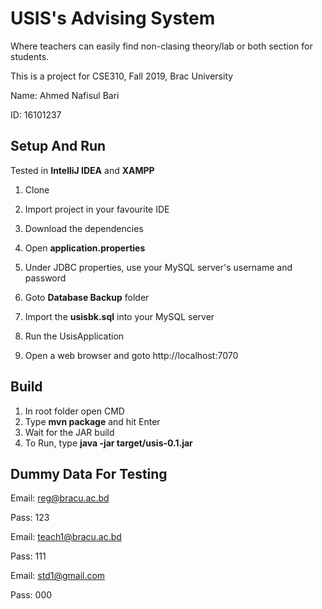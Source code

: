 # USIS's Advising System
Where teachers can easily find non-clasing theory/lab or both section for students.

This is a project for CSE310, Fall 2019, Brac University

Name: Ahmed Nafisul Bari

ID:   16101237

## Setup And Run

Tested in **IntelliJ IDEA** and **XAMPP**

1. Clone
2. Import project in your favourite IDE
3. Download the dependencies

4. Open **application.properties**
5. Under JDBC properties, use your MySQL server's username and password

6. Goto **Database Backup** folder
7. Import the **usisbk.sql** into your MySQL server

8. Run the UsisApplication
9. Open a web browser and goto http://localhost:7070


## Build

1. In root folder open CMD
2. Type **mvn package** and hit Enter
3. Wait for the JAR build
4. To Run, type **java -jar target/usis-0.1.jar**


## Dummy Data For Testing

Email: reg@bracu.ac.bd

Pass:  123

Email: teach1@bracu.ac.bd

Pass:  111

Email: std1@gmail.com

Pass:  000

